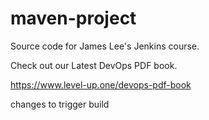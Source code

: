 # maven-project
Source code for James Lee's Jenkins course.

Check out our Latest DevOps PDF book.

https://www.level-up.one/devops-pdf-book

changes to trigger build
